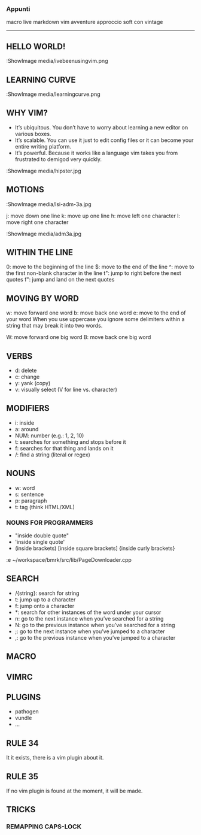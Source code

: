### Appunti

macro
live markdown
vim avventure
approccio soft con vintage 

-------------------------------------------------------------------------------

## HELLO WORLD!

:ShowImage media/ivebeenusingvim.png


## LEARNING CURVE

:ShowImage media/learningcurve.png


## WHY VIM?

 - It’s ubiquitous. You don’t have to worry about learning a new editor on various boxes.
 - It’s scalable. You can use it just to edit config files or it can become your entire writing platform.
 - It’s powerful. Because it works like a language vim takes you from frustrated to demigod very quickly.

:ShowImage media/hipster.jpg


## MOTIONS

:ShowImage media/lsi-adm-3a.jpg

j: move down one line
k: move up one line
h: move left one character
l: move right one character

:ShowImage media/adm3a.jpg

## WITHIN THE LINE

0: move to the beginning of the line
$: move to the end of the line
^: move to the first non-blank character in the line
t": jump to right before the next quotes
f": jump and land on the next quotes

## MOVING BY WORD

w: move forward one word
b: move back one word
e: move to the end of your word
When you use uppercase you ignore some delimiters within a string that may break it into two words.

W: move forward one big word
B: move back one big word

## VERBS

 - d: delete
 - c: change
 - y: yank (copy)
 - v: visually select (V for line vs. character)

## MODIFIERS

 - i: inside
 - a: around
 - NUM: number (e.g.: 1, 2, 10)
 - t: searches for something and stops before it
 - f: searches for that thing and lands on it
 - /: find a string (literal or regex)

## NOUNS

 - w: word
 - s: sentence
 - p: paragraph
 - t: tag (think HTML/XML)

### NOUNS FOR PROGRAMMERS

 - "inside double quote"
 - 'inside single quote'
 - (inside brackets) [inside square brackets] {inside curly brackets}

:e ~/workspace/bmrk/src/lib/PageDownloader.cpp

## SEARCH

 - /{string}: search for string
 - t: jump up to a character
 - f: jump onto a character
 - \*: search for other instances of the word under your cursor
 - n: go to the next instance when you’ve searched for a string
 - N: go to the previous instance when you’ve searched for a string
 - ;: go to the next instance when you’ve jumped to a character
 - ,: go to the previous instance when you’ve jumped to a character

## MACRO

## VIMRC


## PLUGINS

 - pathogen
 - vundle
 - ...


## RULE 34

It it exists, there is a vim plugin about it.

## RULE 35

If no vim plugin is found at the moment, it will be made.


## TRICKS


### REMAPPING CAPS-LOCK


